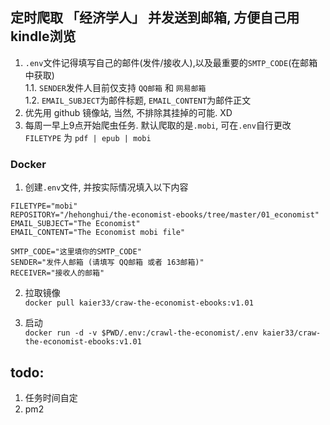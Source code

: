 ## 定时爬取 「经济学人」 并发送到邮箱, 方便自己用kindle浏览

1. `.env`文件记得填写自己的邮件(发件/接收人),以及最重要的`SMTP_CODE`(在邮箱中获取)  
  1.1. `SENDER`发件人目前仅支持 `QQ邮箱` 和 `网易邮箱`  
  1.2. `EMAIL_SUBJECT`为邮件标题, `EMAIL_CONTENT`为邮件正文
2. 优先用 github 镜像站, 当然, 不排除其挂掉的可能. XD
3. 每周一早上9点开始爬虫任务. 默认爬取的是`.mobi`, 可在`.env`自行更改`FILETYPE` 为 `pdf | epub | mobi `


### Docker

1. 创建`.env`文件, 并按实际情况填入以下内容

```
FILETYPE="mobi"
REPOSITORY="/hehonghui/the-economist-ebooks/tree/master/01_economist"
EMAIL_SUBJECT="The Economist"
EMAIL_CONTENT="The Economist mobi file"

SMTP_CODE="这里填你的SMTP_CODE"
SENDER="发件人邮箱 (请填写 QQ邮箱 或者 163邮箱)"
RECEIVER="接收人的邮箱"
```  

2. 拉取镜像  
`docker pull kaier33/craw-the-economist-ebooks:v1.01`

3. 启动  
`docker run -d -v $PWD/.env:/crawl-the-economist/.env kaier33/craw-the-economist-ebooks:v1.01`

## todo:
1. 任务时间自定
2. pm2